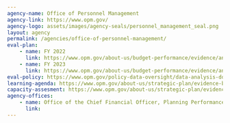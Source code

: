 ```yaml
---
agency-name: Office of Personnel Management
agency-link: https://www.opm.gov/
agency-logo: assets/images/agency-seals/personnel_management_seal.png
layout: agency
permalink: /agencies/office-of-personnel-management/
eval-plan:
    - name: FY 2022
      link: https://www.opm.gov/about-us/budget-performance/evidence/annual-evaluation-plan-fy2022.pdf
    - name: FY 2023
      link: https://www.opm.gov/about-us/budget-performance/evidence/annual-evaluation-plan-fy2023.pdf
eval-policy: https://www.opm.gov/policy-data-oversight/data-analysis-documentation/evaluation-standards/
learning-agenda: https://www.opm.gov/about-us/strategic-plan/evidence-building/learning-agenda
capacity-assesment: https://www.opm.gov/about-us/strategic-plan/evidence-building/capacity-assessment
agency-offices:
    - name: Office of the Chief Financial Officer, Planning Performance & Evaluation
      link: 
---
```

